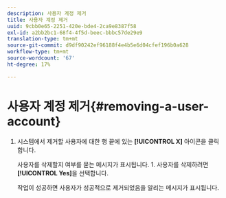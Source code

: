```yaml
---
description: 사용자 계정 제거
title: 사용자 계정 제거
uuid: 9cbb0e65-2251-420e-bde4-2ca9e8387f58
exl-id: a2bb2bc1-68f4-4f5d-beec-bbbc57de29e9
translation-type: tm+mt
source-git-commit: d9df90242ef96188f4e4b5e6d04cfef196b0a628
workflow-type: tm+mt
source-wordcount: '67'
ht-degree: 17%

---
```


# 사용자 계정 제거{#removing-a-user-account}

1. 시스템에서 제거할 사용자에 대한 행 끝에 있는 **[!UICONTROL X]** 아이콘을 클릭합니다.

   사용자를 삭제할지 여부를 묻는 메시지가 표시됩니다. 1. 사용자를 삭제하려면 **[!UICONTROL Yes]**&#x200B;을 선택합니다.

   작업이 성공하면 사용자가 성공적으로 제거되었음을 알리는 메시지가 표시됩니다.
